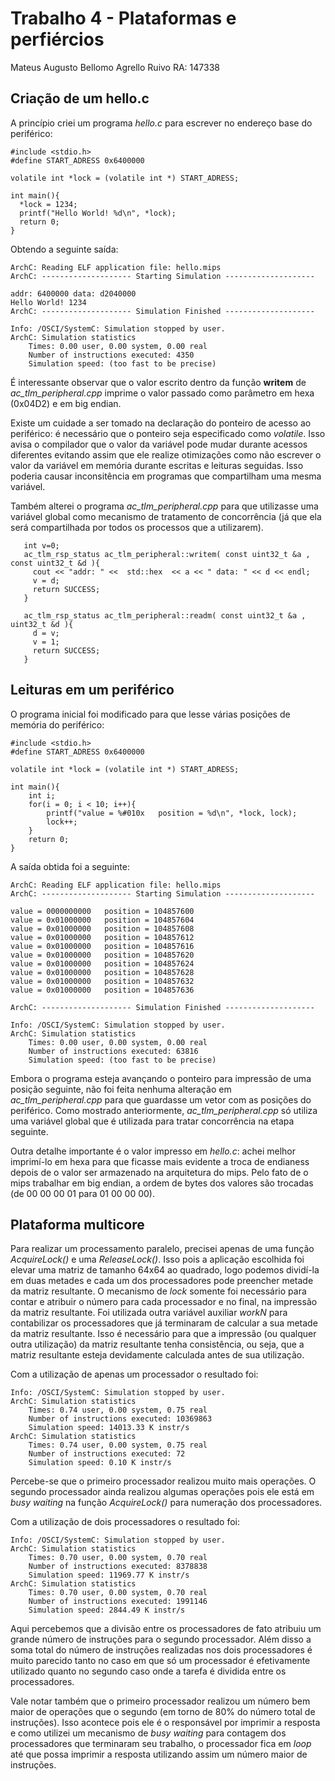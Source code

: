 # Trabalho 4 - Plataformas e perfiércios

Mateus Augusto Bellomo Agrello Ruivo	RA: 147338  

## Criação de um hello.c ##

A princípio criei um programa *hello.c* para escrever no endereço base do periférico:

  	#include <stdio.h>
	#define START_ADRESS 0x6400000

	volatile int *lock = (volatile int *) START_ADRESS;

	int main(){
	  *lock = 1234;
	  printf("Hello World! %d\n", *lock);
	  return 0;
	}

Obtendo a seguinte saída:

 	ArchC: Reading ELF application file: hello.mips
 	ArchC: -------------------- Starting Simulation --------------------

	addr: 6400000 data: d2040000
	Hello World! 1234
	ArchC: -------------------- Simulation Finished --------------------

	Info: /OSCI/SystemC: Simulation stopped by user.
	ArchC: Simulation statistics
	    Times: 0.00 user, 0.00 system, 0.00 real
	    Number of instructions executed: 4350
	    Simulation speed: (too fast to be precise)

É interessante observar que o valor escrito dentro da função **writem** de *ac_tlm_peripheral.cpp* imprime o valor passado como parâmetro em hexa (0x04D2) e em big endian.

Existe um cuidade a ser tomado na declaração do ponteiro de acesso ao periférico: é necessário que o ponteiro seja especificado como *volatile*. Isso avisa o compilador que o valor da variável pode mudar durante acessos diferentes evitando assim que ele realize otimizações como não escrever o valor da variável em memória durante escritas e leituras seguidas. Isso poderia causar inconsitência em programas que compartilham uma mesma variável.  

Também alterei o programa *ac_tlm_peripheral.cpp* para que utilizasse uma variável global como mecanismo de tratamento de concorrência (já que ela será compartilhada por todos os processos que a utilizarem).

       int v=0;
       ac_tlm_rsp_status ac_tlm_peripheral::writem( const uint32_t &a , const uint32_t &d ){
         cout << "addr: " <<  std::hex  << a << " data: " << d << endl;
         v = d;
         return SUCCESS;
       }

       ac_tlm_rsp_status ac_tlm_peripheral::readm( const uint32_t &a , uint32_t &d ){
         d = v;
         v = 1;
         return SUCCESS;
       }
	      


## Leituras em um periférico ##

O programa inicial foi modificado para que lesse várias posições de memória do periférico:

  	#include <stdio.h>
	#define START_ADRESS 0x6400000

	volatile int *lock = (volatile int *) START_ADRESS;

	int main(){
		int i;
		for(i = 0; i < 10; i++){
		    printf("value = %#010x   position = %d\n", *lock, lock);
		    lock++;
		}
		return 0;
	}


A saída obtida foi a seguinte:


  	ArchC: Reading ELF application file: hello.mips
	ArchC: -------------------- Starting Simulation --------------------

	value = 0000000000   position = 104857600
	value = 0x01000000   position = 104857604
	value = 0x01000000   position = 104857608
	value = 0x01000000   position = 104857612
	value = 0x01000000   position = 104857616
	value = 0x01000000   position = 104857620
	value = 0x01000000   position = 104857624
	value = 0x01000000   position = 104857628
	value = 0x01000000   position = 104857632
	value = 0x01000000   position = 104857636

	ArchC: -------------------- Simulation Finished --------------------

	Info: /OSCI/SystemC: Simulation stopped by user.
	ArchC: Simulation statistics
	    Times: 0.00 user, 0.00 system, 0.00 real
	    Number of instructions executed: 63816
	    Simulation speed: (too fast to be precise)

Embora o programa esteja avançando o ponteiro para impressão de uma posição seguinte, não foi feita nenhuma alteração em *ac_tlm_peripheral.cpp* para que guardasse um vetor com as posições do periférico. Como mostrado anteriormente, *ac_tlm_peripheral.cpp* só utiliza uma variável global que é utilizada para tratar concorrência na etapa seguinte.

Outra detalhe importante é o valor impresso em *hello.c*: achei melhor imprimí-lo em hexa para que ficasse mais evidente a troca de endianess depois de o valor ser armazenado na arquitetura do mips. Pelo fato de o mips trabalhar em big endian, a ordem de bytes dos valores são trocadas (de 00 00 00 01 para 01 00 00 00).  

## Plataforma multicore ##

Para realizar um processamento paralelo, precisei apenas de uma função *AcquireLock()* e uma *ReleaseLock()*. Isso pois a aplicação escolhida foi elevar uma matriz de tamanho 64x64 ao quadrado, logo podemos dividí-la em duas metades e cada um dos processadores pode preencher metade da matriz resultante. O mecanismo de *lock* somente foi necessário para contar e atribuir o número para cada processador e no final, na impressão da matriz resultante. Foi utilizada outra variável auxiliar *workN* para contabilizar os processadores que já terminaram de calcular a sua metade da matriz resultante. Isso é necessário para que a impressão (ou qualquer outra utilização) da matriz resultante tenha consistência, ou seja, que a matriz resultante esteja devidamente calculada antes de sua utilização.

Com a utilização de apenas um processador o resultado foi:

    Info: /OSCI/SystemC: Simulation stopped by user.
    ArchC: Simulation statistics
        Times: 0.74 user, 0.00 system, 0.75 real
        Number of instructions executed: 10369863
        Simulation speed: 14013.33 K instr/s
    ArchC: Simulation statistics
        Times: 0.74 user, 0.00 system, 0.75 real
        Number of instructions executed: 72
        Simulation speed: 0.10 K instr/s


Percebe-se que o primeiro processador realizou muito mais operações. O segundo processador ainda realizou algumas operações pois ele está em *busy waiting* na função *AcquireLock()* para numeração dos processadores.

Com a utilização de dois processadores o resultado foi:

    Info: /OSCI/SystemC: Simulation stopped by user.
    ArchC: Simulation statistics
        Times: 0.70 user, 0.00 system, 0.70 real
        Number of instructions executed: 8378838
        Simulation speed: 11969.77 K instr/s
    ArchC: Simulation statistics
        Times: 0.70 user, 0.00 system, 0.70 real
        Number of instructions executed: 1991146
        Simulation speed: 2844.49 K instr/s


Aqui percebemos que a divisão entre os processadores de fato atribuiu um grande número de instruções para o segundo processador. Além disso a soma total do número de instruções realizadas nos dois processadores é muito parecido tanto no caso em que só um processador é efetivamente utilizado quanto no segundo caso onde a tarefa é dividida entre os processadores.

Vale notar também que o primeiro processador realizou um número bem maior de operações que o segundo (em torno de 80% do número total de instruções). Isso acontece pois ele é o responsável por imprimir a resposta e como utilizei um mecanismo de *busy waiting* para contagem dos processadores que terminaram seu trabalho, o processador fica em *loop* até que possa imprimir a resposta utilizando assim um número maior de instruções.